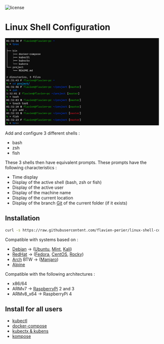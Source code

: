 ![license](https://badgen.net/github/license/flavien-perier/linux-shell-configuration)

# Linux Shell Configuration

![Screenshot](./doc/screenshot.png)

Add and configure 3 different shells :

- bash
- zsh
- fish

These 3 shells then have equivalent prompts. These prompts have the following characteristics :

- Time display
- Display of the active shell (bash, zsh or fish)
- Display of the active user
- Display of the machine name
- Display of the current location
- Display of the branch [Git](https://git-scm.com/) of the current folder (if it exists)

## Installation

```sh
curl -s https://raw.githubusercontent.com/flavien-perier/linux-shell-configuration/master/linux-shell-configuration.sh | sudo bash -
```

Compatible with systems based on :

- [Debian](https://www.debian.org/) -> ([Ubuntu](https://ubuntu.com/), [Mint](https://linuxmint.com/), [Kali](https://www.kali.org/))
- [RedHat](https://www.redhat.com/) -> ([Fedora](https://getfedora.org/), [CentOS](https://www.centos.org/), [Rocky](https://rockylinux.org/))
- [Arch](https://archlinux.org/) BTW -> ([Manjaro](https://manjaro.org/))
- [Alpine](https://www.alpinelinux.org/)

Compatible with the following architectures :

- x86/64
- ARMv7 -> [RaspberryPi](https://www.raspberrypi.org/) 2 and 3
- ARMv8_x64 -> RaspberryPi 4

## Install for all users

- [kubectl](https://github.com/kubernetes/kubectl)
- [docker-compose](https://github.com/docker/compose)
- [kubectx & kubens](https://github.com/ahmetb/kubectx)
- [kompose](https://kompose.io/)
